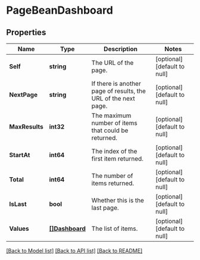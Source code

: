 # PageBeanDashboard

## Properties
Name | Type | Description | Notes
------------ | ------------- | ------------- | -------------
**Self** | **string** | The URL of the page. | [optional] [default to null]
**NextPage** | **string** | If there is another page of results, the URL of the next page. | [optional] [default to null]
**MaxResults** | **int32** | The maximum number of items that could be returned. | [optional] [default to null]
**StartAt** | **int64** | The index of the first item returned. | [optional] [default to null]
**Total** | **int64** | The number of items returned. | [optional] [default to null]
**IsLast** | **bool** | Whether this is the last page. | [optional] [default to null]
**Values** | [**[]Dashboard**](Dashboard.md) | The list of items. | [optional] [default to null]

[[Back to Model list]](../README.md#documentation-for-models) [[Back to API list]](../README.md#documentation-for-api-endpoints) [[Back to README]](../README.md)

